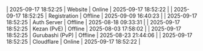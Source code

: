| 2025-09-17 18:52:25 | Website | Online | 2025-09-17 18:52:22 |
| 2025-09-17 18:52:25 | Registration | Offline | 2025-09-09 16:40:23 |
| 2025-09-17 18:52:25 | Auth Server | Offline | 2025-08-18 09:33:31 |
| 2025-09-17 18:52:25 | Kezan (PvE) | Offline | 2025-08-03 17:58:02 |
| 2025-09-17 18:52:25 | Gurubashi (PvP) | Offline | 2025-08-23 21:44:06 |
| 2025-09-17 18:52:25 | Cloudflare | Online | 2025-09-17 18:52:22 |
